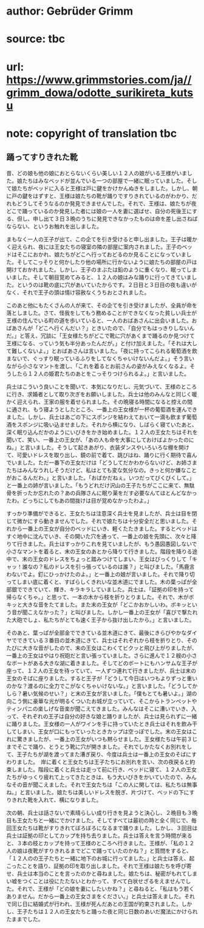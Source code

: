 # author: Gebrüder Grimm
# source: tbc
# url: https://www.grimmstories.com/ja//grimm_dowa/odotte_surikireta_kutsu
# note: copyright of translation tbc

## 踊ってすりきれた靴 

昔、どの娘も他の娘におとらないくらい美しい１２人の娘がいる王様がいました。娘たちはみなベッドが並んでいる一つの部屋で一緒に眠っていました。そして娘たちがベッドに入ると王様は戸に鍵をかけかんぬきをしました。しかし、朝に戸の鍵をはずすと、王様は娘たちの靴が踊りですりきれているのがわかり、だれもどうしてそうなるのか発見できませんでした。それで、王様は、娘たちが夜どこで踊っているのか発見した者には娘の一人を妻に選ばせ、自分の死後王にする、但し、申し出て３日３晩のうちに発見できなかったものは命を差し出さねばならない、というお触れを出しました。

まもなく一人の王子が出て、この企てを引き受けると申し出ました。王子は暖かく迎えられ、夜には王女たちの寝室の隣の部屋に案内されました。王子のベッドはそこにおかれ、娘たちがどこへ行っておどるのか見ることになっていました。そしてこっそりと何かしたり他の場所に行かないように娘たちの部屋の戸は開けておかれました。しかし、王子のまぶたは鉛のように重くなり、眠ってしまいました。そして朝目覚めてみると、１２人の娘はみな踊りに行ってきていました。というのは靴の底に穴があいていたからです。２日目と３日目の夜も違いがなく、それで王子の頭は情け容赦なくうちおとされました。

このあと他にもたくさんの人が来て、その企てを引き受けましたが、全員が命を落としました。さて、怪我をしてもう務めることができなくなった貧しい兵士が王様の住んでいる町の道を歩いていると、一人のおばあさんに出会いました。おばあさんが「どこへ行くんだい？」ときいたので、「自分でもはっきりしないんだ。」と答え、冗談に「王女様たちがどこで靴に穴があくまで踊るのか見つけて王様になる、っていう気も半分あったんだが。」と付け加えました。「それは大して難しくないよ。」とおばあさんは言いました。「夜に持ってこられる葡萄酒を飲まないで、ぐっすり眠っているふりをしてなくちゃいけないんだよ。」そう言いながら小さなマントを渡し、「これを着るとお前さんの姿がみえなくなるよ。そうしたら１２人の姫君たちのあとをこっそりつけられるよ。」と言いました。

兵士はこういう良いことを聞いて、本気になりだし、元気づいて、王様のところに行き、求婚者として取り次ぎをお願いしました。兵士は他のみんなと同じく暖かく迎えられ、王家の服を着せられました。その晩寝る時間になると控えの間に通され、もう寝ようとしたところ、一番上の王女様が一杯の葡萄酒を運んできました。しかし、兵士はあごの下にスポンジを結わえておいて一滴も飲まず葡萄酒をスポンジに吸い込ませました。それから横になり、しばらく寝ていたあと、深く眠り込んだかのようにいびきをかき始めました。１２人の王女たちはそれを聞いて、笑い、一番上の王女が、「あの人も命を大事にしておけばよかったのにね。」と言いました。そうして起きあがり、衣装ダンスやいろいろな棚を開けて、可愛いドレスを取り出し、鏡の前で着て、跳びはね、踊りに行く期待で喜んでいました。ただ一番下の王女だけは「どうしてだかわからないけど、お姉さまたちはみんなうれしそうだけど、私はとても変な気分なの。きっと何か嫌なことがおこるんだわ。」と言いました。「おばかだねぇ。いつだってびくびくして。」と一番上の姉が言いました。「もうどれだけ沢山の王子たちがここに来て、無駄骨を折ったか忘れたの？あの兵隊さんに眠り薬をだす必要なんてほとんどなかったわ。どっちにしてもあの間抜けは目が覚めなかったわよ。」

すっかり準備ができると、王女たちは注意深く兵士を見ましたが、兵士は目を閉じて微かにすら動きませんでした。それで娘たちは十分安全だと思いました。それから一番上の王女が自分のベッドにいき、軽くたたきました。するとベッドはすぐ地中に沈んでいき、その開いた穴を通って、一番上の娘を先頭に、次々と降りて行きました。兵士はすっかりこれを見ていましたが、もう愚図愚図しないで小さなマントを着ると、末の王女のあとから降りて行きました。階段を降りる途中で、末の王女のドレスをちょっと踏みつけてしまい、王女はびっくりして「キャッ！誰なの？私のドレスを引っ張っているのは誰？」と叫びました。「馬鹿言わないでよ。釘にひっかけたのよ。」と一番上の娘が言いました。それで降り切ってしまい底に着くと、すばらしくきれいな並木道にでました。木の葉っぱが全部銀でできていて、輝き、キラキラしていました。兵士は、「証拠の印を持って帰らなくちゃ。」と思って、一本の木から枝を折りとりました。それで、木がボキッと大きな音をたてました。また末の王女が「どこかおかしいわ。ボキッという音が聞こえなかった？」と叫びました。しかし一番上の王女が「喜びで撃たれた大砲でしょ、私たちがとても速く王子から抜け出したから。」と言いました。

そのあと、葉っぱが全部金でできている並木道にきて、最後にきらびやかなダイヤでできている３番目の並木道にきて、兵士はそれぞれから枝を折りとり、そのたびに大きな音がしたので、末の王女はこわくてビクッと飛び上がりましたが、一番上の王女はやはり祝砲だと言い張っていました。さらに進んで１２艘の小さなボートがある大きな湖に着きました。そしてどのボートにもハンサムな王子が座って、１２人の王女を待っていて、一人ずつ連れて行きましたが、兵士は末の王女のそばに座りました。すると王子が「どうして今日はいつもよりずっと重いのかな？渡るのに全力でこがなくちゃいけないな。」と言いました。「どうしてかしら？暑い気候のせい？」と末の王女が言いました。「僕もとても暑いよ。」湖の向こう側に豪華な光が明るくついたお城が立っていて、そこからトランペットやティンパニの楽しげな音楽が聞こえてきました。みんなはそこに漕いでいき、入って、それぞれの王子は自分の好きな娘と踊りましたが、兵士は見られずに一緒に踊りました。王女様の一人がワインを手に持っていたとき兵士はそれを飲み干してしまい、王女が口にもっていったときカップは空っぽでした。末の王女はこれに驚きましたが、一番上の王女がいつも黙らせました。王女様たちは午前３じまでそこで踊り、とうとう靴に穴が開きました。それでしかたなくお別れをして、王子たちが湖を渡ってまた漕ぎ戻り、今度は兵士は一番上の王女のそばにすわりました。　岸に着くと王女たちは王子たちにお別れを言い、次の夜戻ると約束しました。階段に着くと兵士は走って前に行き、ベッドに寝て、１２人の王女たちがゆっくり疲れて上ってきたときは、もう大いびきをかいていたので、みんなその音が聞こえました。それで王女たちは「この人に関しては、私たちは無事ね。」と言いました。娘たちは美しいドレスを脱ぎ、片づけて、ベッドの下にすりきれた靴を入れて、横になりました。

次の朝、兵士は話さないで素晴らしい成り行きを見ようと決心し、２晩目も３晩目も王女たちと一緒にでかけました。そしてすべては最初の時と全く同じで、毎回王女たちは靴がすりきれてぼろぼろになるまで踊りました。しかし、３回目は兵士は証拠の印としてカップを持ち去りました。兵士は答えを言う時間が来ると、３本の枝とカップを持って王様のところへ行きました。王様が、「私の１２人の娘は夜靴がすりきれるまでどこで踊っていたのかね？」と質問をすると、「１２人のの王子たちと一緒に地下のお城に行ってました。」と兵士は答え、起こったことを語り、証拠の印を取り出しました。それで王様は娘たちを呼び寄せ、兵士は本当のことを言ったのかと尋ねました。娘たちは、秘密がもれてしまい嘘をつくことは役にたたないとわかって、すべて白状せざるをえませんでした。それで、王様が「どの娘を妻にしたいかね？」と尋ねると、「私はもう若くありません。だから一番上の王女さまをください。」と兵士は答えました。それで同じ日に結婚式が行われ、王様が死んだあとの王国が約束されました。しかし、王子たちは１２人の王女たちと踊った夜と同じ日数のあいだ魔法にかけられたままでした。
